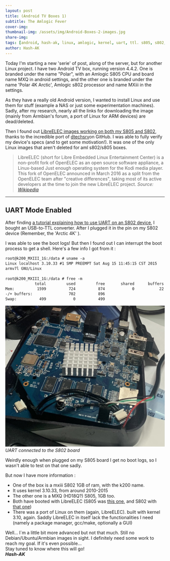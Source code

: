 ```yaml
---
layout: post
title: (Android TV Boxes 1)
subtitle: The Amlogic Fever
cover-img: 
thumbnail-img: /assets/img/Android-Boxes-2-images.jpg
share-img: 
tags: [android, hash-ak, linux, amlogic, kernel, uart, ttl. s805, s802, mxq. mxiii. libreelec, armbian]
author: Hash-AK
---
```



Today I'm starting a new 'serie' of post, along of the server, but for another Linux project. I have two Android TV box, running version 4.4.2. One is branded under the name "Polar", with an Amlogic S805 CPU and board name MXQ in android settings, and the other one is branded under the name 'Polar 4K Arctic', Amlogic s802 processor and name MXiii in the settings. 

As they have a really old Android version, I wanted to install Linux and use them for stuff (example a NAS or just some experimentation machines). Sadly, after my research, nearly all the links for downloading the image (mainly from Armbian's forum, a port of Linux for ARM devices) are dead/deleted.

Then I found out [LibreELEC images working on both my S805 and S802](https://github.com/dtechsrv/LibreELEC-AML/releases), thanks to the incredible port of [dtechsrv](https://github.com/dtechsrv)on GitHub. I was able to fully verify my device's specs (and to get some motivation!). It was one of the only Linux images that aren't deleted for aml s802/s805 boxes.

>LibreELEC (short for Libre Embedded Linux Entertainment Center) is a non-profit fork of OpenELEC as an open source software appliance, a Linux-based Just enough operating system for the Kodi media player. This fork of OpenELEC announced in March 2016 as a split from the OpenELEC team after "creative differences", taking most of its active developers at the time to join the new LibreELEC project.
_Source: [Wikipedia](Https://En.Wikipedia.Org/Wiki/Libreelec "Wikipedia")_
-----------------------------------------------------------------------

## UART Mode Enabled


After finding [a tutorial explaining how to use UART on an S802 device](https://www.cnx-software.com/2014/05/07/how-to-open-tronsmart-vega-s89-elite-and-access-the-serial-console/), I bought an USB-to-TTL converter. After I plugged it in the pin on my S802 device (Remember, the 'Arctic 4K' ).

I was able to see the boot logs! But then I found out I can interrupt the boot process to get a shell. Here's a few info I got from it :

```console
root@k200_MXIII_1G:/data # uname -a
Linux localhost 3.10.33 #1 SMP PREEMPT Sat Aug 15 11:45:15 CST 2015 armv7l GNU/Linux

root@k200_MXIII_1G:/data # free -m                                             
             total         used         free       shared      buffers
Mem:          1599          724          874            0           22
-/+ buffers:                702          896
Swap:          499            0          499

```



![UART Plugged in the s802](/assets/img/Android-boxe-s802-uart.jpg)  
_UART connected to the S802 board_  

Weirdly enough when plugged on my S805 board I get no boot logs, so I wasn't able to test on that one sadly.

But now I have more information :
- One of the box is a mxiii S802 1GB of ram, with the k200 name.
- It uses kernel 3.10.33, from around 2010-2015
- The other one is a MXQ (HD18Q?) S805, 1GB too. 
- Both have booted with LibreELEC (S805 was [this one](http:/https://libreelec.dtech.hu/images/S805/LibreELEC-HD18Q.arm-9.2.8.15.img.gz/ "this one"), and S802 with [that one](http://https://libreelec.dtech.hu/images/3rdParty/LibreELEC-MXIII-1G.arm-9.2.8.15.img.gz "that one"))
- There was a port of Linux on them (again, LibreELEC). built with kernel 3.10, again. Saddly LibreELEC in itself lack the functionalities I need (namely a package manager, gcc/make, optionally a GUI)

Well... I`m a little bit more advanced but not that much. Still no Debian/Ubuntu/Armbian images in sight. 
I definitely need some work to reach my goal. If it's even possible...   
Stay tuned to know where this will go!  
**_Hash-AK_**
